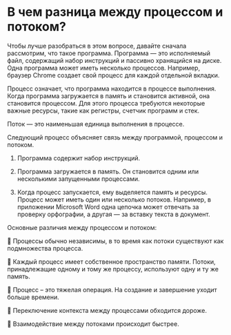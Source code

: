 # В чем разница между процессом и потоком?

Чтобы лучше разобраться в этом вопросе, давайте сначала рассмотрим, что такое программа. Программа — это исполняемый файл, содержащий набор инструкций и пассивно хранящийся на диске. Одна программа может иметь несколько процессов. Например, браузер Chrome создает свой процесс для каждой отдельной вкладки.

Процесс означает, что программа находится в процессе выполнения. Когда программа загружается в память и становится активной, она становится процессом. Для этого процесса требуются некоторые важные ресурсы, такие как регистры, счетчик программ и стек.

Поток — это наименьшая единица выполнения в процессе.

Следующий процесс объясняет связь между программой, процессом и потоком.

1. Программа содержит набор инструкций.

2. Программа загружается в память. Он становится одним или несколькими запущенными процессами.

3. Когда процесс запускается, ему выделяется память и ресурсы. Процесс может иметь один или несколько потоков. Например, в приложении Microsoft Word одна цепочка может отвечать за проверку орфографии, а другая — за вставку текста в документ.

Основные различия между процессом и потоком:

🔹 Процессы обычно независимы, в то время как потоки существуют как подмножества процесса.

🔹 Каждый процесс имеет собственное пространство памяти. Потоки, принадлежащие одному и тому же процессу, используют одну и ту же память.

🔹 Процесс – это тяжелая операция. На создание и завершение уходит больше времени.

🔹 Переключение контекста между процессами обходится дороже.

🔹 Взаимодействие между потоками происходит быстрее.
